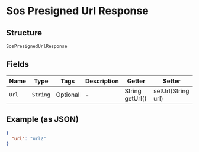 
# Sos Presigned Url Response

## Structure

`SosPresignedUrlResponse`

## Fields

| Name | Type | Tags | Description | Getter | Setter |
|  --- | --- | --- | --- | --- | --- |
| `Url` | `String` | Optional | - | String getUrl() | setUrl(String url) |

## Example (as JSON)

```json
{
  "url": "url2"
}
```

